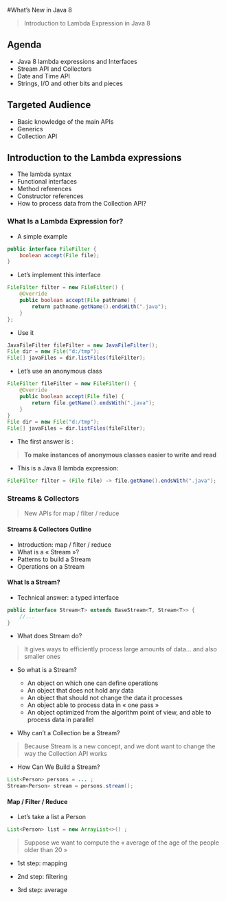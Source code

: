 #What’s New in Java 8
> Introduction to Lambda Expression in Java 8

## Agenda
* Java 8 lambda expressions and Interfaces
* Stream API and Collectors
* Date and Time API
* Strings, I/O and other bits and pieces

## Targeted Audience
* Basic knowledge of the main APIs
* Generics
* Collection API

## Introduction to the **Lambda expressions**
* The lambda syntax
* Functional interfaces
* Method references
* Constructor references
* How to process data from the Collection API?

### What Is a Lambda Expression for?
* A simple example
```java
public interface FileFilter {
    boolean accept(File file);
}
```

* Let’s implement this interface
```java
FileFilter filter = new FileFilter() {
    @Override
    public boolean accept(File pathname) {
        return pathname.getName().endsWith(".java");
    }
};
```

* Use it
```java
JavaFileFilter fileFilter = new JavaFileFilter(); 
File dir = new File("d:/tmp");
File[] javaFiles = dir.listFiles(fileFilter);
```

* Let’s use an anonymous class
```java
FileFilter fileFilter = new FileFilter() {
    @Override
    public boolean accept(File file) {
        return file.getName().endsWith(".java");
    }
}
File dir = new File("d:/tmp");
File[] javaFiles = dir.listFiles(fileFilter);
```

* The first answer is :
> **To make instances of anonymous classes easier to write and read**

* This is a Java 8 lambda expression:
```java
FileFilter filter = (File file) ‐> file.getName().endsWith(".java");
```

### Streams & Collectors
> New APIs for map / filter / reduce

#### Streams & Collectors Outline
* Introduction: map / filter / reduce
* What is a « Stream »?
* Patterns to build a Stream
* Operations on a Stream

#### What Is a Stream?
* Technical answer: a typed interface
```java
public interface Stream<T> extends BaseStream<T, Stream<T>> {
    //...
}
```

* What does Stream do?
> It gives ways to efficiently process large amounts of data... and also smaller ones

<!--
What does efficiently mean?
- Two things:
- In parallel, to leverage the computing power of multicore CPUs
- Pipelined, to avoid unnecessary intermediary computations
-->

* So what is a Stream?
  * An object on which one can define operations
  * An object that does not hold any data
  * An object that should not change the data it processes
  * An object able to process data in « one pass »
  * An object optimized from the algorithm point of view, and able to process data in parallel

* Why can’t a Collection be a Stream?
> Because Stream is a new concept, and we dont want to change the way the Collection API works


* How Can We Build a Stream?
```java
List<Person> persons = ... ;
Stream<Person> stream = persons.stream();
```

#### Map / Filter / Reduce
* Let’s take a list a Person
```java
List<Person> list = new ArrayList<>() ;
```
> Suppose we want to compute the « average of the age of the people older than 20 »

* 1st step: mapping
<!--
- The mapping step takes a List<Person> and returns a List<Integer>
- The size of both lists is the same
-->

* 2nd step: filtering
<!--
- The filtering step takes a List<Integer> and returns a List<Integer> - But there some elements have been filtered out in the process
-->

* 3rd step: average
<!--
- This is the reduction step, equivalent to the SQL aggregation
-->


